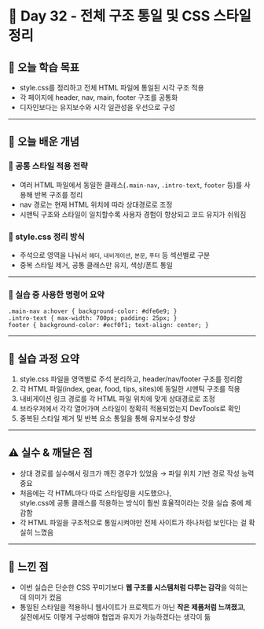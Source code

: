 # 📘 Day 32 - 전체 구조 통일 및 CSS 스타일 정리

## 🎯 오늘 학습 목표
- style.css를 정리하고 전체 HTML 파일에 통일된 시각 구조 적용
- 각 페이지에 header, nav, main, footer 구조를 공통화
- 디자인보다는 유지보수와 시각 일관성을 우선으로 구성

---

## 🧠 오늘 배운 개념

### 🔹 공통 스타일 적용 전략
- 여러 HTML 파일에서 동일한 클래스(`.main-nav`, `.intro-text`, `footer` 등)를 사용해 반복 구조를 정리
- nav 경로는 현재 HTML 위치에 따라 상대경로로 조정
- 시맨틱 구조와 스타일이 일치할수록 사용자 경험이 향상되고 코드 유지가 쉬워짐

### 🔹 style.css 정리 방식
- 주석으로 영역을 나눠서 `헤더`, `내비게이션`, `본문`, `푸터` 등 섹션별로 구분
- 중복 스타일 제거, 공통 클래스만 유지, 색상/폰트 통일

---

### 🔹 실습 중 사용한 명령어 요약

```
.main-nav a:hover { background-color: #dfe6e9; }
.intro-text { max-width: 700px; padding: 25px; }
footer { background-color: #ecf0f1; text-align: center; }
```

---

## 🧪 실습 과정 요약
1. style.css 파일을 영역별로 주석 분리하고, header/nav/footer 구조를 정리함
2. 각 HTML 파일(index, gear, food, tips, sites)에 동일한 시맨틱 구조를 적용
3. 내비게이션 링크 경로를 각 HTML 파일 위치에 맞게 상대경로로 조정
4. 브라우저에서 각각 열어가며 스타일이 정확히 적용되었는지 DevTools로 확인
5. 중복된 스타일 제거 및 반복 요소 통일을 통해 유지보수성 향상

---

## ⚠️ 실수 & 깨달은 점
- 상대 경로를 실수해서 링크가 깨진 경우가 있었음 → 파일 위치 기반 경로 작성 능력 중요
- 처음에는 각 HTML마다 따로 스타일링을 시도했으나,  
  style.css에 공통 클래스를 적용하는 방식이 훨씬 효율적이라는 것을 실습 중에 체감함
- 각 HTML 파일을 구조적으로 통일시켜야만 전체 사이트가 하나처럼 보인다는 걸 확실히 느꼈음

---

## 💭 느낀 점
- 이번 실습은 단순한 CSS 꾸미기보다 **웹 구조를 시스템처럼 다루는 감각**을 익히는 데 의미가 컸음  
- 통일된 스타일을 적용하니 웹사이트가 프로젝트가 아닌 **작은 제품처럼 느껴졌고**,  
  실전에서도 이렇게 구성해야 협업과 유지가 가능하겠다는 생각이 듦  
